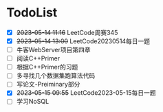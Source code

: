 # TodoList

+ [x] ~~2023-05-14 11:16~~ LeetCode周赛345
+ [x] ~~2023-05-14 13:00~~ LeetCode20230514每日一题
+ [ ] 牛客WebServer项目第四章
+ [ ] 阅读C++Primer
+ [ ] 根据C++Primer的习题
+ [ ] 多寻找几个数据集跑算法代码
+ [ ] 写论文-Preiminary部分
+ [x] ~~2023-05-15 09:55~~ LeetCode2023-05-15每日一题
+ [ ] 学习NoSQL